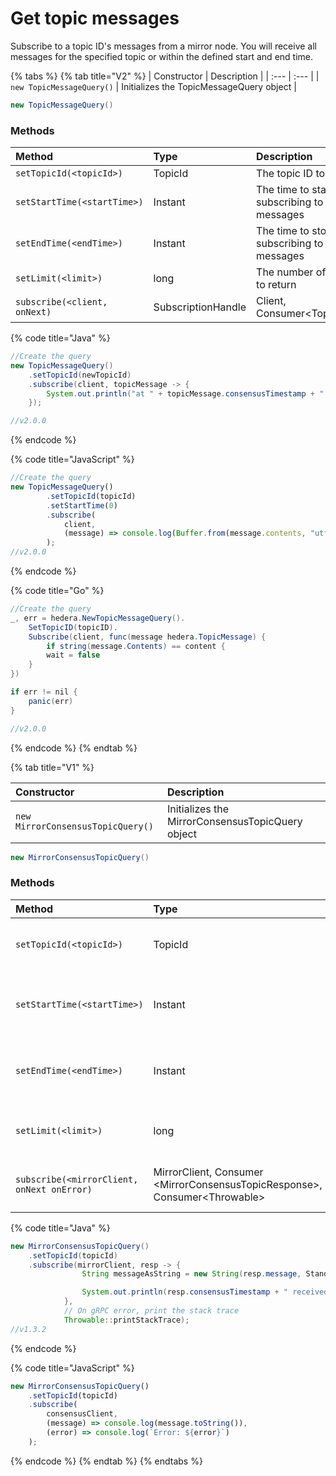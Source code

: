 # Get topic messages

Subscribe to a topic ID's messages from a mirror node. You will receive all messages for the specified topic or within the defined start and end time.

{% tabs %}
{% tab title="V2" %}
| Constructor | Description |
| :--- | :--- |
| `new TopicMessageQuery()` | Initializes the TopicMessageQuery object |

```java
new TopicMessageQuery()
```

### Methods

| Method | Type | Description | Requirement |
| :--- | :--- | :--- | :--- |
| `setTopicId(<topicId>)` | TopicId | The topic ID to subscribe to | Required |
| `setStartTime(<startTime>)` | Instant | The time to start subscribing to a topic's messages | Optional |
| `setEndTime(<endTime>)` | Instant | The time to stop subscribing to a topic's messages | Optional |
| `setLimit(<limit>)` | long | The number of messages to return | Optional |
| `subscribe(<client, onNext)` | SubscriptionHandle | Client, Consumer&lt;TopicMessage&gt; | Required |

{% code title="Java" %}
```java
//Create the query
new TopicMessageQuery()
    .setTopicId(newTopicId)
    .subscribe(client, topicMessage -> {
        System.out.println("at " + topicMessage.consensusTimestamp + " ( seq = " + topicMessage.sequenceNumber + " ) received topic message of " + topicMessage.contents.length + " bytes");
    });

//v2.0.0
```
{% endcode %}

{% code title="JavaScript" %}
```javascript
//Create the query
new TopicMessageQuery()
        .setTopicId(topicId)
        .setStartTime(0)
        .subscribe(
            client,
            (message) => console.log(Buffer.from(message.contents, "utf8").toString())
        );
//v2.0.0
```
{% endcode %}

{% code title="Go" %}
```java
//Create the query
_, err = hedera.NewTopicMessageQuery().
	SetTopicID(topicID).
	Subscribe(client, func(message hedera.TopicMessage) {
		if string(message.Contents) == content {
		wait = false
	}
})

if err != nil {
	panic(err)
}

//v2.0.0
```
{% endcode %}
{% endtab %}

{% tab title="V1" %}


| Constructor | Description |
| :--- | :--- |
| `new MirrorConsensusTopicQuery()` | Initializes the MirrorConsensusTopicQuery object |

```java
new MirrorConsensusTopicQuery()
```

### Methods

| Method | Type | Description | Requirement |
| :--- | :--- | :--- | :--- |
| `setTopicId(<topicId>)` | TopicId | The topic ID to subscribe to | Required |
| `setStartTime(<startTime>)` | Instant | The time to start subscribing to a topic's messages | Optional |
| `setEndTime(<endTime>)` | Instant | The time to stop subscribing to a topic's messages | Optional |
| `setLimit(<limit>)` | long | The number of messages to return | Optional |
| `subscribe(<mirrorClient, onNext onError)` | MirrorClient, Consumer &lt;MirrorConsensusTopicResponse&gt;, Consumer&lt;Throwable&gt; | Subscribe and get the  messages for a topic | Required |

{% code title="Java" %}
```java
new MirrorConsensusTopicQuery()
    .setTopicId(topicId)
    .subscribe(mirrorClient, resp -> {
                String messageAsString = new String(resp.message, StandardCharsets.UTF_8);

                System.out.println(resp.consensusTimestamp + " received topic message: " + messageAsString);
            },
            // On gRPC error, print the stack trace
            Throwable::printStackTrace);
//v1.3.2
```
{% endcode %}

{% code title="JavaScript" %}
```javascript
new MirrorConsensusTopicQuery()
    .setTopicId(topicId)
    .subscribe(
        consensusClient,
        (message) => console.log(message.toString()),
        (error) => console.log(`Error: ${error}`)
    );
```
{% endcode %}
{% endtab %}
{% endtabs %}

## 

